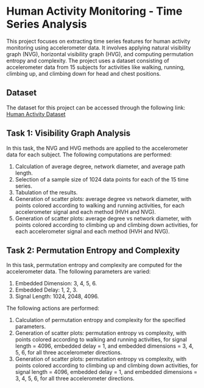 # Human Activity Monitoring - Time Series Analysis

This project focuses on extracting time series features for human activity monitoring using accelerometer data. It involves applying natural visibility graph (NVG), horizontal visibility graph (HVG), and computing permutation entropy and complexity. The project uses a dataset consisting of accelerometer data from 15 subjects for activities like walking, running, climbing up, and climbing down for head and chest positions.

## Dataset

The dataset for this project can be accessed through the following link: [Human Activity Dataset]([link-to-the-dataset](https://www.uni-mannheim.de/dws/research/projects/activity-recognition/dataset/))

## Task 1: Visibility Graph Analysis

In this task, the NVG and HVG methods are applied to the accelerometer data for each subject. The following computations are performed:

1. Calculation of average degree, network diameter, and average path length.
2. Selection of a sample size of 1024 data points for each of the 15 time series.
3. Tabulation of the results.
4. Generation of scatter plots: average degree vs network diameter, with points colored according to walking and running activities, for each accelerometer signal and each method (HVH and NVG).
5. Generation of scatter plots: average degree vs network diameter, with points colored according to climbing up and climbing down activities, for each accelerometer signal and each method (HVH and NVG).

## Task 2: Permutation Entropy and Complexity

In this task, permutation entropy and complexity are computed for the accelerometer data. The following parameters are varied:

1. Embedded Dimension: 3, 4, 5, 6.
2. Embedded Delay: 1, 2, 3.
3. Signal Length: 1024, 2048, 4096.

The following actions are performed:

1. Calculation of permutation entropy and complexity for the specified parameters.
2. Generation of scatter plots: permutation entropy vs complexity, with points colored according to walking and running activities, for signal length = 4096, embedded delay = 1, and embedded dimensions = 3, 4, 5, 6, for all three accelerometer directions.
3. Generation of scatter plots: permutation entropy vs complexity, with points colored according to climbing up and climbing down activities, for signal length = 4096, embedded delay = 1, and embedded dimensions = 3, 4, 5, 6, for all three accelerometer directions.
